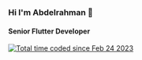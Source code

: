 ### Hi I'm Abdelrahman 👋
#### Senior Flutter Developer
<a href="https://wakatime.com/@4c461a58-e8d8-4b08-96be-9166243f268d"><img src="https://wakatime.com/badge/user/4c461a58-e8d8-4b08-96be-9166243f268d.svg" alt="Total time coded since Feb 24 2023" /></a>
<!--
**Abdo73873/Abdo73873** is a ✨ _special_ ✨ repository because its `README.md` (this file) appears on your GitHub profile.

Here are some ideas to get you started:

- 🔭 I’m currently working on ...
- 🌱 I’m currently learning ...
- 👯 I’m looking to collaborate on ...
- 🤔 I’m looking for help with ...
- 💬 Ask me about ...
- 📫 How to reach me: ...
- 😄 Pronouns: ...
- ⚡ Fun fact: ...
-->
